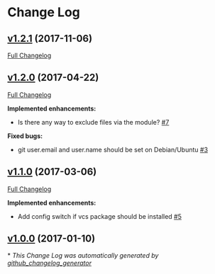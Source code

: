 # Change Log

## [v1.2.1](https://github.com/bodgit/puppet-etckeeper/tree/v1.2.1) (2017-11-06)
[Full Changelog](https://github.com/bodgit/puppet-etckeeper/compare/v1.2.0...v1.2.1)

## [v1.2.0](https://github.com/bodgit/puppet-etckeeper/tree/v1.2.0) (2017-04-22)
[Full Changelog](https://github.com/bodgit/puppet-etckeeper/compare/v1.1.0...v1.2.0)

**Implemented enhancements:**

- Is there any way to exclude files via the module? [\#7](https://github.com/bodgit/puppet-etckeeper/issues/7)

**Fixed bugs:**

- git user.email and user.name should be set on Debian/Ubuntu [\#3](https://github.com/bodgit/puppet-etckeeper/issues/3)

## [v1.1.0](https://github.com/bodgit/puppet-etckeeper/tree/v1.1.0) (2017-03-06)
[Full Changelog](https://github.com/bodgit/puppet-etckeeper/compare/v1.0.0...v1.1.0)

**Implemented enhancements:**

- Add config switch if vcs package should be installed [\#5](https://github.com/bodgit/puppet-etckeeper/issues/5)

## [v1.0.0](https://github.com/bodgit/puppet-etckeeper/tree/v1.0.0) (2017-01-10)


\* *This Change Log was automatically generated by [github_changelog_generator](https://github.com/skywinder/Github-Changelog-Generator)*